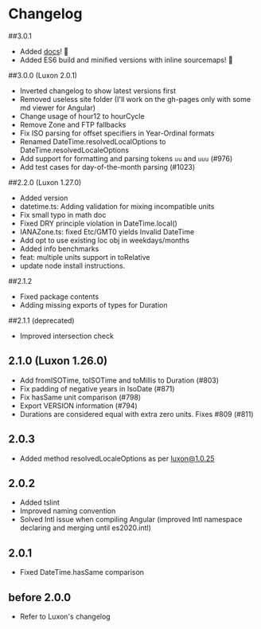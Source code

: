 # Changelog

##3.0.1
* Added [docs](https://tonysamperi.github.io/ts-luxon/docs)! 🎉
* Added ES6 build and minified versions with inline sourcemaps! 🎉

##3.0.0 (Luxon 2.0.1)
* Inverted changelog to show latest versions first
* Removed useless site folder (I'll work on the gh-pages only with some md viewer for Angular)
* Change usage of hour12 to hourCycle
* Remove Zone and FTP fallbacks
* Fix ISO parsing for offset specifiers in Year-Ordinal formats
* Renamed DateTime.resolvedLocalOptions to DateTime.resolvedLocaleOptions
* Add support for formatting and parsing tokens `uu` and `uuu` (#976)
* Add test cases for day-of-the-month parsing (#1023)


##2.2.0 (Luxon 1.27.0)
* Added version
* datetime.ts: Adding validation for mixing incompatible units
* Fix small typo in math doc
* Fixed DRY principle violation in DateTime.local()
* IANAZone.ts:  fixed Etc/GMT0 yields Invalid DateTime
* Add opt to use existing loc obj in weekdays/months
* Added info benchmarks
* feat: multiple units support in toRelative
* update node install instructions.

##2.1.2
* Fixed package contents
* Adding missing exports of types for Duration

##2.1.1 (deprecated)
* Improved intersection check

## 2.1.0  (Luxon 1.26.0)
* Add fromISOTime, toISOTime and toMillis to Duration (#803)
* Fix padding of negative years in IsoDate (#871)
* Fix hasSame unit comparison (#798)
* Export VERSION information (#794)
* Durations are considered equal with extra zero units. Fixes #809 (#811)

## 2.0.3
* Added method resolvedLocaleOptions as per luxon@1.0.25

## 2.0.2
* Added tslint
* Improved naming convention
* Solved Intl issue when compiling Angular (improved Intl namespace declaring and merging until es2020.intl)

## 2.0.1
* Fixed DateTime.hasSame comparison

## before 2.0.0
* Refer to Luxon's changelog